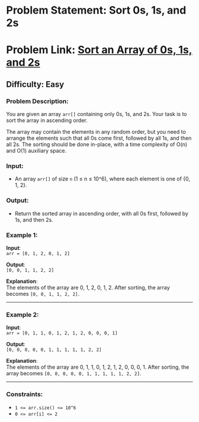 # Problem Statement: Sort 0s, 1s, and 2s

# Problem Link: [Sort an Array of 0s, 1s, and 2s](https://www.geeksforgeeks.org/problems/sort-an-array-of-0s-1s-and-2s4231/1)

## Difficulty: Easy

### Problem Description:

You are given an array `arr[]` containing only 0s, 1s, and 2s. Your task is to sort the array in ascending order.

The array may contain the elements in any random order, but you need to arrange the elements such that all 0s come first, followed by all 1s, and then all 2s. The sorting should be done in-place, with a time complexity of O(n) and O(1) auxiliary space.

### Input:

- An array `arr[]` of size `n` (1 ≤ n ≤ 10^6), where each element is one of {0, 1, 2}.

### Output:

- Return the sorted array in ascending order, with all 0s first, followed by 1s, and then 2s.

### Example 1:

**Input**:  
`arr = [0, 1, 2, 0, 1, 2]`

**Output**:  
`[0, 0, 1, 1, 2, 2]`

**Explanation**:  
The elements of the array are 0, 1, 2, 0, 1, 2. After sorting, the array becomes `[0, 0, 1, 1, 2, 2]`.

---

### Example 2:

**Input**:  
`arr = [0, 1, 1, 0, 1, 2, 1, 2, 0, 0, 0, 1]`

**Output**:  
`[0, 0, 0, 0, 0, 1, 1, 1, 1, 1, 2, 2]`

**Explanation**:  
The elements of the array are 0, 1, 1, 0, 1, 2, 1, 2, 0, 0, 0, 1. After sorting, the array becomes `[0, 0, 0, 0, 0, 1, 1, 1, 1, 1, 2, 2]`.

---

### Constraints:

- `1 <= arr.size() <= 10^6`
- `0 <= arr[i] <= 2`
